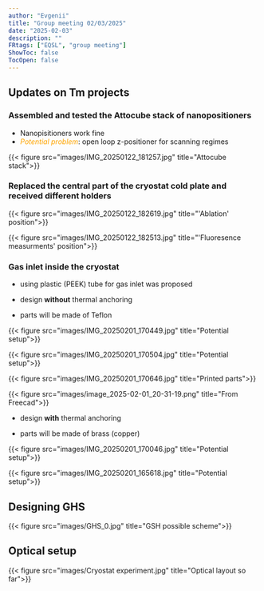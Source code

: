```yaml
---
author: "Evgenii"
title: "Group meeting 02/03/2025"
date: "2025-02-03"
description: ""
FRtags: ["EQSL", "group meeting"]
ShowToc: false
TocOpen: false
---
```


## Updates on Tm projects

### Assembled and tested the Attocube stack of nanopositioners

- Nanopisitioners work fine
- <span style="color:orange;">_Potential problem_</span>: open loop z-positioner for scanning regimes

{{< figure src="images/IMG_20250122_181257.jpg" title="Attocube stack">}}

### Replaced the central part of the cryostat cold plate and received different holders

{{< figure src="images/IMG_20250122_182619.jpg" title="'Ablation' position">}}

{{< figure src="images/IMG_20250122_182513.jpg" title="'Fluoresence measurments' position">}}

### Gas inlet inside the cryostat

- using plastic (PEEK) tube for gas inlet was proposed

- design **without** thermal anchoring

- parts will be made of Teflon

{{< figure src="images/IMG_20250201_170449.jpg" title="Potential setup">}}

{{< figure src="images/IMG_20250201_170504.jpg" title="Potential setup">}}

{{< figure src="images/IMG_20250201_170646.jpg" title="Printed parts">}}

{{< figure src="images/image_2025-02-01_20-31-19.png" title="From Freecad">}}

- design **with** thermal anchoring

- parts will be made of brass (copper)

{{< figure src="images/IMG_20250201_170046.jpg" title="Potential setup">}}

{{< figure src="images/IMG_20250201_165618.jpg" title="Potential setup">}}
    
## Designing GHS

{{< figure src="images/GHS_0.jpg" title="GSH possible scheme">}}

## Optical setup

{{< figure src="images/Cryostat experiment.jpg" title="Optical layout so far">}}